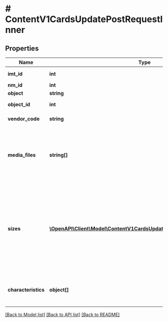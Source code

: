# # ContentV1CardsUpdatePostRequestInner

## Properties

Name | Type | Description | Notes
------------ | ------------- | ------------- | -------------
**imt_id** | **int** | Идентификатор карточки товара | [optional]
**nm_id** | **int** | Артикул WB |
**object** | **string** | Предмет | [optional]
**object_id** | **int** | Идентификатор предмета | [optional]
**vendor_code** | **string** | Артикул продавца |
**media_files** | **string[]** | Медиафайлы номенклатуры. &lt;br&gt;Фото, URL которого заканчивается на &lt;b&gt;1.jpg&lt;/b&gt; является главным в карточке. | [optional]
**sizes** | [**\OpenAPI\Client\Model\ContentV1CardsUpdatePostRequestInnerSizesInner[]**](ContentV1CardsUpdatePostRequestInnerSizesInner.md) | Массив размеров для номенклатуры (для безразмерного товара все равно нужно передавать данный массив без параметров (&#x60;wbSize&#x60; и &#x60;techSize&#x60;), но с &#x60;chrtID&#x60; и баркодом) |
**characteristics** | **object[]** | Массив характеристик, индивидуальный для каждой категории |

[[Back to Model list]](../../README.md#models) [[Back to API list]](../../README.md#endpoints) [[Back to README]](../../README.md)
